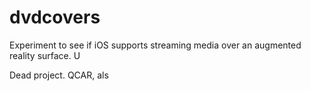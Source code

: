 # dvdcovers
Experiment to see if iOS supports streaming media over an augmented reality surface. U

Dead project. QCAR, als
